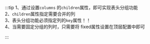 :::tip
1、通过设置`columns` 的`children`属性，即可实现表头分组功能<br>
2、`children`属性指定需要合并的列<br>
3、表头分组功能必须指定列的`key`属性！！<br>
4、当需要固定分组的列时，只需要将 fixed属性设置在顶层配置中即可

:::
